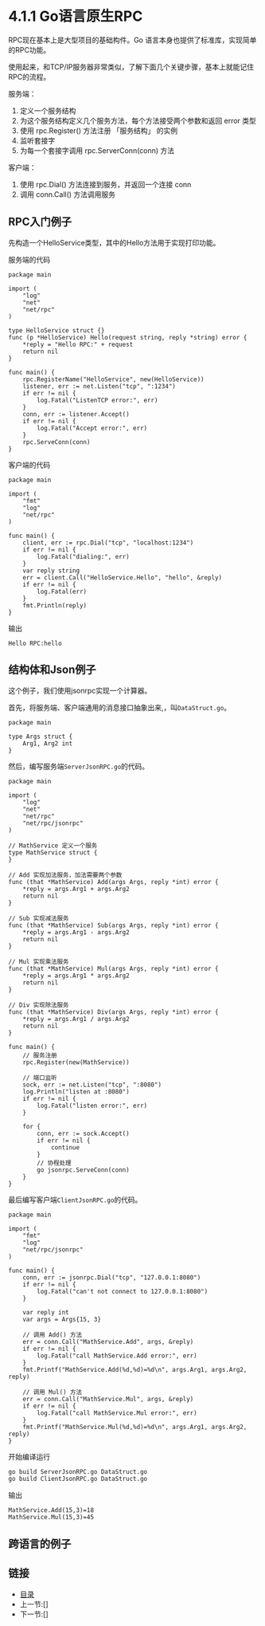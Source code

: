 # 4.1.1 Go语言原生RPC

RPC现在基本上是大型项目的基础构件。Go 语言本身也提供了标准库，实现简单的RPC功能。

使用起来，和TCP/IP服务器非常类似，了解下面几个关键步骤，基本上就能记住RPC的流程。

服务端：

1. 定义一个服务结构
2. 为这个服务结构定义几个服务方法，每个方法接受两个参数和返回 error 类型
3. 使用 rpc.Register() 方法注册 「服务结构」 的实例
4. 监听套接字
5. 为每一个套接字调用 rpc.ServerConn(conn) 方法

客户端：

1. 使用 rpc.Dial() 方法连接到服务，并返回一个连接 conn
2. 调用 conn.Call() 方法调用服务

## RPC入门例子

先构造一个HelloService类型，其中的Hello方法用于实现打印功能。

服务端的代码

```code
package main

import (
    "log"
    "net"
    "net/rpc"
)

type HelloService struct {}
func (p *HelloService) Hello(request string, reply *string) error {
    *reply = "Hello RPC:" + request
    return nil
}

func main() {
    rpc.RegisterName("HelloService", new(HelloService))
    listener, err := net.Listen("tcp", ":1234")
    if err != nil {
        log.Fatal("ListenTCP error:", err)
    }
    conn, err := listener.Accept()
    if err != nil {
        log.Fatal("Accept error:", err)
    }
    rpc.ServeConn(conn)
}

```

客户端的代码

```code
package main

import (
    "fmt"
    "log"
    "net/rpc"
)

func main() {
    client, err := rpc.Dial("tcp", "localhost:1234")
    if err != nil {
        log.Fatal("dialing:", err)
    }
    var reply string
    err = client.Call("HelloService.Hello", "hello", &reply)
    if err != nil {
        log.Fatal(err)
    }
    fmt.Println(reply)
}

```

输出

```text
Hello RPC:hello
```

## 结构体和Json例子

这个例子，我们使用jsonrpc实现一个计算器。

首先，将服务端、客户端通用的消息接口抽象出来,，叫`DataStruct.go`。

```code
package main

type Args struct {
    Arg1, Arg2 int
}
```

然后，编写服务端`ServerJsonRPC.go`的代码。

```code
package main

import (
    "log"
    "net"
    "net/rpc"
    "net/rpc/jsonrpc"
)

// MathService 定义一个服务
type MathService struct {
}

// Add 实现加法服务，加法需要两个参数
func (that *MathService) Add(args Args, reply *int) error {
    *reply = args.Arg1 + args.Arg2
    return nil
}

// Sub 实现减法服务
func (that *MathService) Sub(args Args, reply *int) error {
    *reply = args.Arg1 - args.Arg2
    return nil
}

// Mul 实现乘法服务
func (that *MathService) Mul(args Args, reply *int) error {
    *reply = args.Arg1 * args.Arg2
    return nil
}

// Div 实现除法服务
func (that *MathService) Div(args Args, reply *int) error {
    *reply = args.Arg1 / args.Arg2
    return nil
}

func main() {
    // 服务注册
    rpc.Register(new(MathService))

    // 端口监听
    sock, err := net.Listen("tcp", ":8080")
    log.Println("listen at :8080")
    if err != nil {
        log.Fatal("listen error:", err)
    }

    for {
        conn, err := sock.Accept()
        if err != nil {
            continue
        }
        // 协程处理
        go jsonrpc.ServeConn(conn)
    }
}

```

最后编写客户端`ClientJsonRPC.go`的代码。

```code
package main

import (
    "fmt"
    "log"
    "net/rpc/jsonrpc"
)

func main() {
    conn, err := jsonrpc.Dial("tcp", "127.0.0.1:8080")
    if err != nil {
        log.Fatal("can't not connect to 127.0.0.1:8080")
    }

    var reply int
    var args = Args{15, 3}

    // 调用 Add() 方法
    err = conn.Call("MathService.Add", args, &reply)
    if err != nil {
        log.Fatal("call MathService.Add error:", err)
    }
    fmt.Printf("MathService.Add(%d,%d)=%d\n", args.Arg1, args.Arg2, reply)

    // 调用 Mul() 方法
    err = conn.Call("MathService.Mul", args, &reply)
    if err != nil {
        log.Fatal("call MathService.Mul error:", err)
    }
    fmt.Printf("MathService.Mul(%d,%d)=%d\n", args.Arg1, args.Arg2, reply)
}

```

开始编译运行

```bash
go build ServerJsonRPC.go DataStruct.go
go build ClientJsonRPC.go DataStruct.go
```

输出

```text
MathService.Add(15,3)=18
MathService.Mul(15,3)=45
```

## 跨语言的例子

## 链接

- [目录](directory.md)
- 上一节:[]
- 下一节:[]
